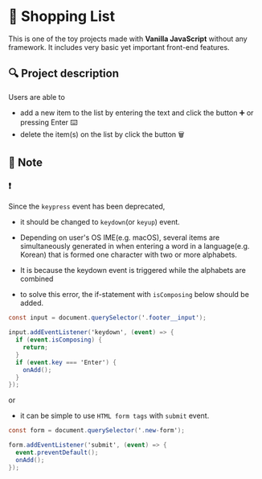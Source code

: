 # 🛒 Shopping List

This is one of the toy projects made with **Vanilla JavaScript** without any framework. It includes very basic yet important front-end features.

## 🔍 Project description

Users are able to

- add a new item to the list by entering the text and click the button ➕ or pressing Enter ⌨️
- delete the item(s) on the list by click the button 🗑️

## 🔨 Note

### ❗️

Since the `keypress` event has been deprecated,

- it should be changed to `keydown`(or `keyup`) event.

- Depending on user's OS IME(e.g. macOS), several items are simultaneously generated in when entering a word in a language(e.g. Korean) that is formed one character with two or more alphabets.
- It is because the keydown event is triggered while the alphabets are combined
- to solve this error, the if-statement with `isComposing` below should be added.

```cs
const input = document.querySelector('.footer__input');

input.addEventListener('keydown', (event) => {
  if (event.isComposing) {
    return;
  }
  if (event.key === 'Enter') {
    onAdd();
  }
});
```

or

- it can be simple to use `HTML form tags` with `submit` event.

```cs
const form = document.querySelector('.new-form');

form.addEventListener('submit', (event) => {
  event.preventDefault();
  onAdd();
});
```

